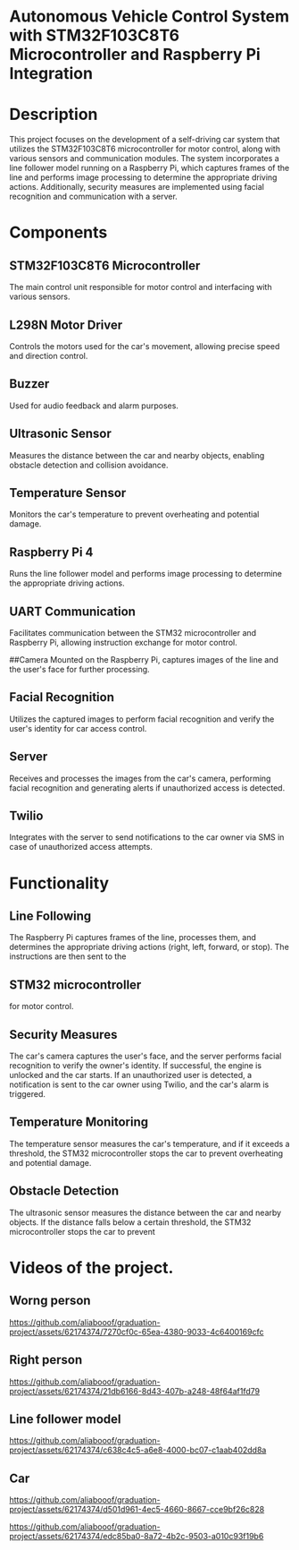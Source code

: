 # Autonomous Vehicle Control System with STM32F103C8T6 Microcontroller and Raspberry Pi Integration

# Description
This project focuses on the development of a self-driving car system that utilizes the STM32F103C8T6 microcontroller for motor control, along with various sensors and communication modules. The system incorporates a line follower model running on a Raspberry Pi, which captures frames of the line and performs image processing to determine the appropriate driving actions. Additionally, security measures are implemented using facial recognition and communication with a server.

# Components

## STM32F103C8T6 Microcontroller 
The main control unit responsible for motor control and interfacing with various sensors.

## L298N Motor Driver
Controls the motors used for the car's movement, allowing precise speed and direction control.

## Buzzer
Used for audio feedback and alarm purposes.

## Ultrasonic Sensor
Measures the distance between the car and nearby objects, enabling obstacle detection and collision avoidance.

## Temperature Sensor
Monitors the car's temperature to prevent overheating and potential damage.

## Raspberry Pi 4
Runs the line follower model and performs image processing to determine the appropriate driving actions.

## UART Communication
Facilitates communication between the STM32 microcontroller and Raspberry Pi, allowing instruction exchange for motor control.

##Camera 
Mounted on the Raspberry Pi, captures images of the line and the user's face for further processing.

## Facial Recognition 
Utilizes the captured images to perform facial recognition and verify the user's identity for car access control.

## Server
Receives and processes the images from the car's camera, performing facial recognition and generating alerts if unauthorized access is detected.

## Twilio
Integrates with the server to send notifications to the car owner via SMS in case of unauthorized access attempts.

# Functionality

## Line Following 
The Raspberry Pi captures frames of the line, processes them, and determines the appropriate driving actions (right, left, forward, or stop). The instructions are then sent to the 

## STM32 microcontroller
for motor control.

## Security Measures 
The car's camera captures the user's face, and the server performs facial recognition to verify the owner's identity. If successful, the engine is unlocked and the car starts. If an 
unauthorized user is detected, a notification is sent to the car owner using Twilio, and the car's alarm is triggered.

## Temperature Monitoring
The temperature sensor measures the car's temperature, and if it exceeds a threshold, the STM32 microcontroller stops the car to prevent overheating and potential damage.

## Obstacle Detection
The ultrasonic sensor measures the distance between the car and nearby objects. If the distance falls below a certain threshold, the STM32 microcontroller stops the car to prevent 

# Videos of the project.

## Worng person
https://github.com/aliabooof/graduation-project/assets/62174374/7270cf0c-65ea-4380-9033-4c6400169cfc


## Right person
https://github.com/aliabooof/graduation-project/assets/62174374/21db6166-8d43-407b-a248-48f64af1fd79


## Line follower model
https://github.com/aliabooof/graduation-project/assets/62174374/c638c4c5-a6e8-4000-bc07-c1aab402dd8a

## Car 
https://github.com/aliabooof/graduation-project/assets/62174374/d501d961-4ec5-4660-8667-cce9bf26c828


https://github.com/aliabooof/graduation-project/assets/62174374/edc85ba0-8a72-4b2c-9503-a010c93f19b6



